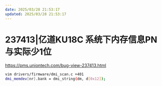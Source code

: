 ```yaml
---
date: 2025/03/28 21:53:17
updated: 2025/03/28 21:53:17
---
```


# 237413|亿道KU18C  系统下内存信息PN与实际少1位

<https://pms.uniontech.com/bug-view-237413.html>

```bash
vim drivers/firmware/dmi_scan.c +401
dmi_memdev[nr].bank = dmi_string(dm, d[0x12]);
```
